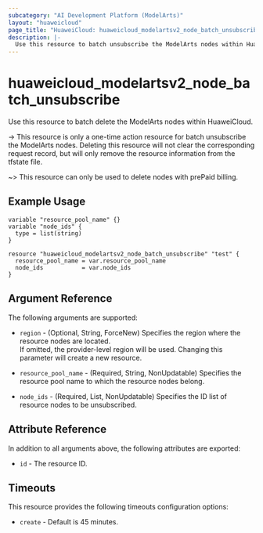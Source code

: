 ```yaml
---
subcategory: "AI Development Platform (ModelArts)"
layout: "huaweicloud"
page_title: "HuaweiCloud: huaweicloud_modelartsv2_node_batch_unsubscribe"
description: |-
  Use this resource to batch unsubscribe the ModelArts nodes within HuaweiCloud.
---
```


# huaweicloud_modelartsv2_node_batch_unsubscribe

Use this resource to batch delete the ModelArts nodes within HuaweiCloud.

-> This resource is only a one-time action resource for batch unsubscribe the ModelArts nodes. Deleting this resource
   will not clear the corresponding request record, but will only remove the resource information from the tfstate file.

~> This resource can only be used to delete nodes with prePaid billing.

## Example Usage

```hcl
variable "resource_pool_name" {}
variable "node_ids" {
  type = list(string)
}

resource "huaweicloud_modelartsv2_node_batch_unsubscribe" "test" {
  resource_pool_name = var.resource_pool_name
  node_ids           = var.node_ids
}
```

## Argument Reference

The following arguments are supported:

* `region` - (Optional, String, ForceNew) Specifies the region where the resource nodes are located.  
  If omitted, the provider-level region will be used. Changing this parameter will create a new resource.

* `resource_pool_name` - (Required, String, NonUpdatable) Specifies the resource pool name to which the resource nodes
  belong.

* `node_ids` - (Required, List, NonUpdatable) Specifies the ID list of resource nodes to be unsubscribed.

## Attribute Reference

In addition to all arguments above, the following attributes are exported:

* `id` - The resource ID.

## Timeouts

This resource provides the following timeouts configuration options:

* `create` - Default is 45 minutes.

